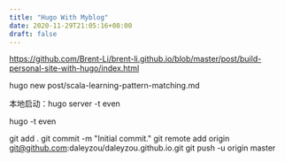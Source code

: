 ```yaml
---
title: "Hugo With Myblog"
date: 2020-11-29T21:05:16+08:00
draft: false
---
```



https://github.com/Brent-Li/brent-li.github.io/blob/master/post/build-personal-site-with-hugo/index.html

hugo new post/scala-learning-pattern-matching.md

本地启动：hugo server -t even

hugo -t even

git add .
git commit -m "Initial commit."
git remote add origin git@github.com:daleyzou/daleyzou.github.io.git
git push -u origin master

